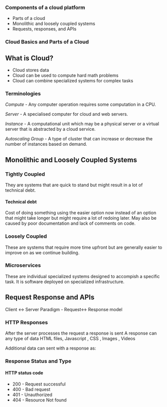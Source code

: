 
### Components of a cloud platform

- Parts of a cloud
- Monolithic and loosely coupled systems
- Requests, responses, and APIs

### Cloud Basics and Parts of a Cloud

## What is Cloud?

 - Cloud stores data
 - Cloud can be used to compute hard math problems
 - Cloud can combine specialized systems for complex tasks

### Terminologies

*Compute* - Any computer operation requires some computation in a CPU.

*Server* - A specialised computer for cloud and web servers.

*Instance* -  A computational unit which may be a physical server or a virtual server that is abstracted by a cloud service.

*Autoscaling Group* - A type of cluster that can increase or decrease the number of instances based on demand.

## Monolithic and Loosely Coupled Systems

### Tightly Coupled

They are systems  that are quick to stand but might result in a lot of technical debt.

#### Technical debt 

Cost of doing something using the easier option now instead of an option that might take longer but might require a lot of redoing later.
May also be caused by poor documentation and lack of comments on code.

### Loosely Coupled 

These are systems that require more time upfront but are generally easier to improve on as we continue building.

### Microservices

These are individual specialized systems designed to accompish a specific task. It is software deployed on specialized infrastructure.

## Request Response and APIs

Client :left_right_arrow: Server Paradigm - Request:left_right_arrow: Response model

### HTTP Responses

After the server processes the request a response is sent
A response can any type of data HTML files, Javascript , CSS , Images , Videos 

Additional data can sent with a response as:

### Response Status and Type

#### HTTP status code 

- 200 - Request successful
- 400 - Bad request
- 401 - Unauthorized
- 404 - Resource Not found
